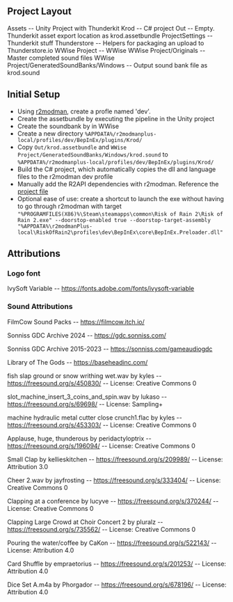 ## Project Layout

Assets -- Unity Project with Thunderkit
Krod -- C# project
Out -- Empty. Thunderkit asset export location as krod.assetbundle
ProjectSettings -- Thunderkit stuff
Thunderstore -- Helpers for packaging an upload to Thunderstore.io
WWise Project -- WWise
WWise Project/Originals -- Master completed sound files
WWise Project/GeneratedSoundBanks/Windows -- Output sound bank file as krod.sound

## Initial Setup

- Using [r2modman](https://r2modman.com/), create a profle named 'dev'.
- Create the assetbundle by executing the pipeline in the Unity project
- Create the soundbank by in WWise
- Create a new directory `%APPDATA%/r2modmanplus-local/profiles/dev/BepInEx/plugins/Krod/`
- Copy `Out/krod.assetbundle` and `WWise Project/GeneratedSoundBanks/Windows/krod.sound` to `%APPDATA%/r2modmanplus-local/profiles/dev/BepInEx/plugins/Krod/`
- Build the C# project, which automatically copies the dll and language files to the r2modman dev profile
- Manually add the R2API dependencies with r2modman. Reference the [project file](Krod/Krod.csproj)
- Optional ease of use: create a shortcut to launch the exe without having to go through r2modman with target `"%PROGRAMFILES(X86)%\Steam\steamapps\common\Risk of Rain 2\Risk of Rain 2.exe" --doorstop-enabled true --doorstop-target-assembly "%APPDATA%\r2modmanPlus-local\RiskOfRain2\profiles\dev\BepInEx\core\BepInEx.Preloader.dll"`

## Attributions

### Logo font

IvySoft Variable -- https://fonts.adobe.com/fonts/ivysoft-variable

### Sound Attributions

FilmCow Sound Packs -- https://filmcow.itch.io/

Sonniss GDC Archive 2024 -- https://gdc.sonniss.com/

Sonniss GDC Archive 2015-2023 -- https://sonniss.com/gameaudiogdc

Library of The Gods -- https://baseheadinc.com/

fish slap ground or snow writhing wet.wav by kyles -- https://freesound.org/s/450830/ -- License: Creative Commons 0

slot_machine_insert_3_coins_and_spin.wav by lukaso -- https://freesound.org/s/69698/ -- License: Sampling+

machine hydraulic metal cutter close crunch1.flac by kyles -- https://freesound.org/s/453303/ -- License: Creative Commons 0

Applause, huge, thunderous by peridactyloptrix -- https://freesound.org/s/196094/ -- License: Creative Commons 0

Small Clap by kellieskitchen -- https://freesound.org/s/209989/ -- License: Attribution 3.0

Cheer 2.wav by jayfrosting -- https://freesound.org/s/333404/ -- License: Creative Commons 0

Clapping at a conference by lucyve -- https://freesound.org/s/370244/ -- License: Creative Commons 0

Clapping Large Crowd at Choir Concert 2 by pluralz -- https://freesound.org/s/735562/ -- License: Creative Commons 0

Pouring the water/coffee by CaKon -- https://freesound.org/s/522143/ -- License: Attribution 4.0

Card Shuffle by empraetorius -- https://freesound.org/s/201253/ -- License: Attribution 4.0

Dice Set A.m4a by Phorgador -- https://freesound.org/s/678196/ -- License: Attribution 4.0
